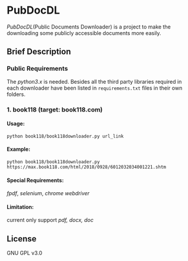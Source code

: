 # PubDocDL
*PubDocDL*(Public Documents Downloader) is a project to make the downloading some publicly accessible documents more easily.

## Brief Description

### Public Requirements
The *python3.x* is needed. Besides all the third party libraries required in each downloader have been listed in `requirements.txt` files in their own folders.
### 1. book118 (target: book118.com)
#### Usage:
`python book118/book118downloader.py url_link`
#### Example:
`python book118/book118downloader.py https://max.book118.com/html/2018/0928/6012032034001221.shtm`
#### Special Requirements:
*fpdf*, *selenium*, *chrome webdriver*
#### Limitation:
current only support *pdf, docx, doc*

## License
GNU GPL v3.0
